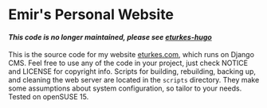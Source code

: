 # Emir's Personal Website
#### *This code is no longer maintained, please see [eturkes-hugo](https://github.com/eturkes/eturkes-hugo)*

This is the source code for my website [eturkes.com](https://eturkes.com), which runs on Django CMS.
Feel free to use any of the code in your project, just check NOTICE and LICENSE for copyright info.
Scripts for building, rebuilding, backing up, and cleaning the web server are located in the `scripts` directory.
They make some assumptions about system configuration, so tailor to your needs.
Tested on openSUSE 15.
